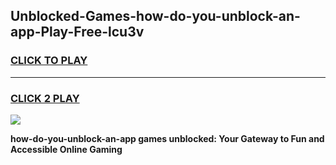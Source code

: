 
## Unblocked-Games-how-do-you-unblock-an-app-Play-Free-lcu3v
<h3>
<a href="https://premium76.site?title=how-do-you-unblock-an-app&ref=18A1">CLICK TO PLAY</a></h3>
<hr>

<h3>
<a href="https://premium76.site?title=how-do-you-unblock-an-app&ref=18A1">CLICK 2 PLAY</a>
  
</h3>

<a href="https://premium76.site?title=how-do-you-unblock-an-app&ref=18A1"><img src="https://clearcache.store/games.png"></a>


**how-do-you-unblock-an-app games unblocked: Your Gateway to Fun and Accessible Online Gaming**
